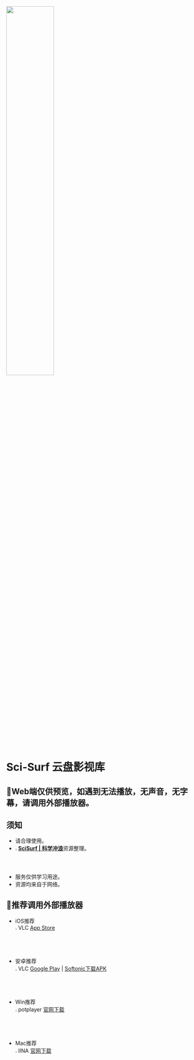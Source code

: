 <img src="https://s3.bmp.ovh/imgs/2022/08/18/55c7f88038657e89.png" width="50%">


Sci-Surf 云盘影视库
=================

**🔔Web端仅供预览，如遇到无法播放，无声音，无字幕，请调用外部播放器。**
-----------------

## 须知
- 请合理使用。
- <img src="https://telegram.org/img/favicon.ico" width="1.6%">[**SciSurf | 科学冲浪**](https://t.me/scisurf)资源整理。
- 服务仅供学习用途。
- 资源均来自于网络。

## 🎦推荐调用外部播放器

- iOS推荐<br> <img src="https://images.videolan.org/images/favicon.ico" width="1.6%">VLC 
[App Store](https://apps.apple.com/cn/app/vlc-media-player/id650377962)

- 安卓推荐<br> <img src="https://images.videolan.org/images/favicon.ico" width="1.6%">VLC 
[Google Play](https://play.google.com/store/apps/details?id=org.videolan.vlc) |
[Softonic下载APK](https://gsf-fl.softonic.com/992/e17/2210bfb90c352ba867f2b4feac73dbb912/VLC_for_Android_v3.4.3_.apk?Expires=1662389003&Signature=deba35d39323f7a7190e609c0c847089d8110902&url=https://vlc-media-player.en.softonic.com/android&Filename=VLC_for_Android_v3.4.3_.apk)

- Win推荐<br> <img src="https://www.megaleechers.com/storage/PotPlayer-Icon.png" width="1.6%">potplayer 
[官网下载](https://daumpotplayer.com/download/)

- Mac推荐<br> <img src="https://iina.io/images/iina-icon-60.png" width="1.6%">IINA 
[官网下载](https://iina.io/)
